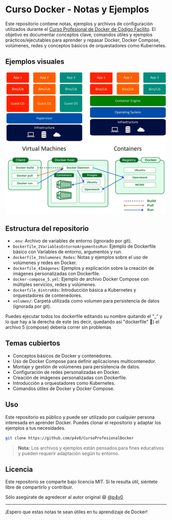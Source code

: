 # Curso Docker - Notas y Ejemplos

Este repositorio contiene notas, ejemplos y archivos de configuración utilizados durante el [Curso Profesional de Docker de Código Facilito](https://codigofacilito.com/cursos/docker). El objetivo es documentar conceptos clave, comandos útiles y ejemplos prácticos/ejecutables para aprender y repasar Docker, Docker Compose, volúmenes, redes y conceptos básicos de orquestadores como Kubernetes.

## Ejemplos visuales

![Máquinas virtuales vs Contenedores](./images/VMsVsContainers.png)
![Arquitectura docker](./images/arqui_docker.png)

## Estructura del repositorio

- `.env`: Archivo de variables de entorno (ignorado por git).
- `Dockerfile_2VariablesEntornoArgumentosRun`: Ejemplo de Dockerfile básico con Variables de entorno, argumentos y run.
- `dockerfile_3Volumenes_Redes`: Notas y ejemplos sobre el uso de volúmenes y redes en Docker.
- `dockerfile_4Imágenes`: Ejemplos y explicación sobre la creación de imágenes personalizadas con Dockerfile.
- `docker-compose_5.yml`: Ejemplo de archivo Docker Compose con múltiples servicios, redes y volúmenes.
- `dockerfile_8introK8s`: Introducción básica a Kubernetes y orquestadores de contenedores.
- `volumen/`: Carpeta utilizada como volumen para persistencia de datos (ignorada por git).

Puedes ejecutar todos los dockerfile editando su nombre quitando el "\_" y lo que hay a la derecha de este (es decir, quedando así "dockerfile" 🙂) el archivo 5 (compose) debería correr sin problemas

## Temas cubiertos

- Conceptos básicos de Docker y contenedores.
- Uso de Docker Compose para definir aplicaciones multicontenedor.
- Montaje y gestión de volúmenes para persistencia de datos.
- Configuración de redes personalizadas en Docker.
- Creación de imágenes personalizadas con Dockerfile.
- Introducción a orquestadores como Kubernetes.
- Comandos útiles de Docker y Docker Compose.

## Uso

Este repositorio es público y puede ser utilizado por cualquier persona interesada en aprender Docker. Puedes clonar el repositorio y adaptar los ejemplos a tus necesidades.

```sh
git clone https://github.com/p4v0/CursoProfesionalDocker
```

> **Nota:** Los archivos y ejemplos están pensados para fines educativos y pueden requerir adaptación según tu entorno.

## Licencia

Este repositorio se comparte bajo licencia MIT. Si te resulta útil, siéntete libre de compartirlo y contribuir.

Sólo asegúrate de agredecer al autor original :smile: [@p4v0](https://github.com/p4v0)

---

¡Espero que estas notas te sean útiles en tu aprendizaje de Docker!
